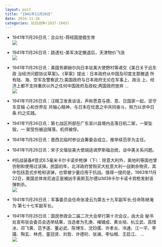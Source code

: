 ```yaml
---
layout: post
title: "1941年11月26日"
date: 2016-11-26
categories: 抗日战争(1937-1945)
---
```


<meta name="referrer" content="no-referrer" />

- 1941年11月26日讯：合众社-蒋经国提倡生育 <br/><img src="https://ww2.sinaimg.cn/large/aca367d8jw1fa5wn0ofqpj206505tdg9.jpg" />

- 1941年11月26日讯：路透社-美军决定撤退后，天津物价飞涨 <br/><img src="https://ww1.sinaimg.cn/large/aca367d8jw1fa5uwnc7ftj20gk05utaa.jpg" />

- 1941年11月26日讯：美国务卿赫尔向日本驻美大使野村等递交《美日关于远东政 治经济问题协议草案》。《草案》提出：日本政府从中国及印度支那撤退 所有陆、海、空军及警察武力;美国政府与日本政府无论在军事上、政治 上、经济上都不支持重庆以外之任何中国政府及政权;两国政府放弃 ... <br/><img src="https://ww3.sinaimg.cn/large/aca367d8jw1fa5t62swjsj20c809z0u1.jpg" />

- 1941年11月26日讯：汪精卫发表谈话，声称愿意与德、意、日国家一起，坚守东亚轴 心和世界反 共轴心精神，与日本在忧患之中共同奋斗，努力以求中日条 约之实践。 

- 1941年11月26日讯：第七战区所部在广东吴川县境内击落日机二架，一架坠毁，一 架受伤被迫降落，机师被俘。 

- 1941年11月26日讯：晋西北临时参议会筹委会成立，推举续范亭为主任。 

- 1941年11月26日讯：宋子文偕驻美大使胡适谒罗斯福总统，谈中美关系问题。 

- #抗战装备#意式6.5毫米卡尔卡诺步枪弹（下）：除意大利外，奥地利等国也曾仿制和使用过该弹。民国初年，北洋政府曾购买大批意大利一战剩余物资，其中包括意式步枪和该弹，也曾被少量应用于抗战。值得一提的是，1963年11月22日，美国总体肯尼迪正是被凶手奥斯瓦尔德以M38卡尔卡诺卡宾枪发射该弹刺杀。 <br/><img src="https://ww1.sinaimg.cn/large/aca367d8jw1fa5a342q9xj206l0vnn0v.jpg" />

- 1941年11月26日讯：军事委员会任命张凌云为第五十九军副军长;任命陈继淹为 第七十七军副军长。 

- 1941年11月26日讯：国民参政会二届二次大会举行第十次会议，由大会 秘书处宣布驻会委员会选举结果，当选者为孔庚、褚辅成、黄炎培、杭立武、高惜冰、邓飞黄、范予遂、董必武、陈博生、沈钧儒、许孝炎、冷通、江一平、李璜、陶玄、林虎、童冠贤、刘哲、许德珩、张澜、李仙根、王启江、 ... <br/><img src="https://ww3.sinaimg.cn/large/aca367d8jw1fa56lw3ozjj20c809zmyc.jpg" />

